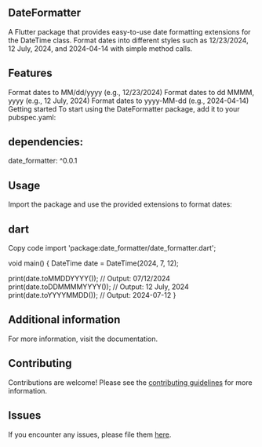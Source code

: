 
## DateFormatter
A Flutter package that provides easy-to-use date formatting extensions for the DateTime class.
Format dates into different styles such as 12/23/2024, 12 July, 2024, and 2024-04-14 with simple
method calls.

## Features
Format dates to MM/dd/yyyy (e.g., 12/23/2024)
Format dates to dd MMMM, yyyy (e.g., 12 July, 2024)
Format dates to yyyy-MM-dd (e.g., 2024-04-14)
Getting started
To start using the DateFormatter package, add it to your pubspec.yaml:

## dependencies:
date_formatter: ^0.0.1

## Usage
Import the package and use the provided extensions to format dates:

## dart
Copy code
import 'package:date_formatter/date_formatter.dart';

void main() {
DateTime date = DateTime(2024, 7, 12);

print(date.toMMDDYYYY()); // Output: 07/12/2024
print(date.toDDMMMMYYYY()); // Output: 12 July, 2024
print(date.toYYYYMMDD()); // Output: 2024-07-12
}

## Additional information
For more information, visit the documentation.

## Contributing
Contributions are welcome! Please see the [contributing guidelines](https://github.com/qasid1999/date-formatter-pro/blob/main/CONTRIBUTING.md) for more information.

## Issues
If you encounter any issues, please file them [here](https://github.com/qasid1999/date-formatter-pro/issues).